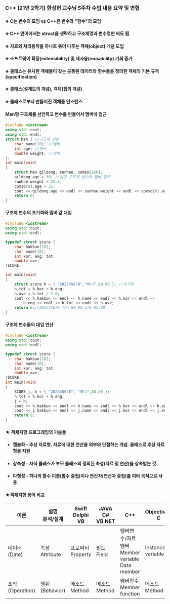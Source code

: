### C++ (21년 2학기) 한성현 교수님 5주차 수업 내용 요약 및 변형



#### ※ C는 변수의 모임 vs C++은 변수와 "함수"의 모임

#### ※ C++ 언어에서는 struct을 생략하고 구조체명과 변수명만 써도 됨

#### ※ 자료와 처리동작을 하나로 묶어 다루는 객체(object) 개념 도입

#### ※ 소프트웨어 확장(extensibility) 및 재사용(reusability) 기회 증가

#### ※ 클래스는 유사한 객체들이 갖는 공통된 데이터와 함수들을 정의한 객체의 기본 규격(specification)   

#### ※ 클래스(설계도의 개념), 객체(집의 개념)

#### ※ 클래스로부터 만들어진 객체를 인스턴스



#### Man형 구조체를 선언하고 변수를 만들어서 멤버에 접근

```c++
#include <iostream>
using std::cout;
using std::endl;
struct Man { //구조체 선언
	char name[10]; //멤버
	int age; //멤버
	double weight; //멤버
};
int main(void)
{
	struct Man gildong, sunhee, comso[160];
	gildong.age = 30; //일반 구조체 변수의 멤버 참조
	sunhee.weight = 22.5;
	comso[0].age = 35;
	cout << gildong.age << endl << sunhee.weight << endl << comso[0].age;
	return 0;
}
```



#### 구조체 변수의 초기화와 멤버 값 대입

```c++
#include <iostream>
using std::cout;
using std::endl;

typedef struct score {
	char hakbun[10];
	char name[10];
	int kor, eng, tot;
	double ave;
}SCORE;

int main(void)
{
	struct score h = { "202345678","하니",80,90 }; //초기화
	h.tot = h.kor + h.eng;
	h.ave = h.tot / 2.0;
	cout << h.hakbun << endl << h.name << endl << h.kor << endl <<
		h.eng << endl << h.tot << endl << h.ave;
	return 0;//202345678 하니 80 90 170 85.00
}
```



#### 구조체 변수들의 대입 연산

```c++
#include <iostream>
using std::cout;
using std::endl;

typedef struct score {
	char hakbun[10];
	char name[10];
	int kor, eng, tot;
	double ave;
}SCORE;
int main(void)
{
	SCORE j, h = { "202345678", "하니",80,90 };
	h.tot = h.kor + h.eng;
	j = h;
	cout << h.hakbun << endl << h.name << endl << h.kor << endl << h.eng << endl << h.tot;
	cout << j.hakbun << endl << j.name << endl << j.kor << endl << j.eng << endl << j.tot;
	return 0;
}
```



#### ★ 객체지향 프로그래밍의 기술들

- #### 캡슐화 - 추상 자료형. 자료에 대한 연산을 외부와 단절하는 개념. 클래스로 추상 자료형을 지원

- #### 상속성 - 자식 클래스가 부모 클래스의 정의된 속성(자료 및 연산)을 상속받는 것

- #### 다형성 - 하나의 함수 이름(함수 중첩)이나 연산자(연산자 중첩)를 여러 목적으로 사용



#### ★객체지향 용어 비교

| 이론                  | 설명<br />분석/설계  | Swift<br />Delphi<br />VB | JAVA<br />C#<br />VB.NET | C++                                                      | Objective-C            |
| --------------------- | -------------------- | ------------------------- | ------------------------ | -------------------------------------------------------- | ---------------------- |
| 데이터<br />(Date)    | 속성<br />Attribute  | 프로퍼티<br />Property    | 필드<br />Field          | 멤버변수/자료 멤버<br />Member variable<br />Data member | Instance<br />variable |
| 조작<br />(Operation) | 행위<br />(Behavior) | 메소드<br />Method        | 메소드<br />Method       | 멤버함수<br />Member function                            | 메소드<br />Method     |
